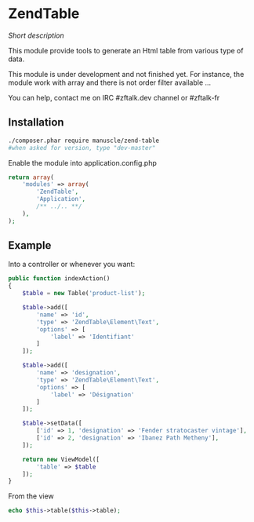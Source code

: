 # ZendTable
_Short description_

This module provide tools to generate an Html table from various type of data.

This module is under development and not finished yet.
For instance, the module work with array and there is not order filter available ...

You can help, contact me on IRC #zftalk.dev channel or #zftalk-fr

## Installation

```bash
./composer.phar require manuscle/zend-table
#when asked for version, type "dev-master"
```

Enable the module into application.config.php

```php
return array(
    'modules' => array(
        'ZendTable',
        'Application',
        /** ../.. **/
    ),
);
```

## Example

Into a controller or whenever you want:

```php
public function indexAction()
{
    $table = new Table('product-list');

    $table->add([
        'name' => 'id',
        'type' => 'ZendTable\Element\Text',
        'options' => [
            'label' => 'Identifiant'
        ]
    ]);

    $table->add([
        'name' => 'designation',
        'type' => 'ZendTable\Element\Text',
        'options' => [
            'label' => 'Désignation'
        ]
    ]);

    $table->setData([
        ['id' => 1, 'designation' => 'Fender stratocaster vintage'],
        ['id' => 2, 'designation' => 'Ibanez Path Metheny'],
    ]);

    return new ViewModel([
        'table' => $table
    ]);
}
```

From the view

```php
echo $this->table($this->table);
```


